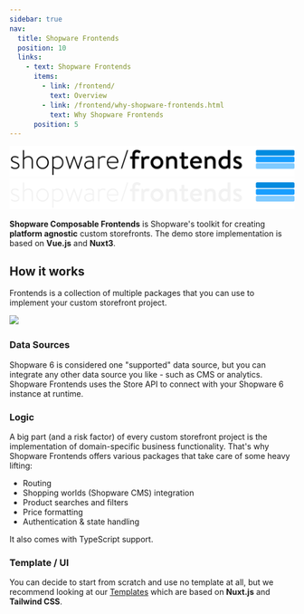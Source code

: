 ```yaml
---
sidebar: true
nav:
  title: Shopware Frontends
  position: 10
  links:
    - text: Shopware Frontends
      items:
        - link: /frontend/
          text: Overview
        - link: /frontend/why-shopware-frontends.html
          text: Why Shopware Frontends
      position: 5
---
```


<div class="mt-10 mx-10 mb-20">
    <img src=".assets/shopware-frontends-logo.png" class="dark:hidden">
    <img src=".assets/shopware-frontends-logo-dark.png" class="hidden dark:block">
</div>

<div class="text-center">

**Shopware Composable Frontends** is Shopware's toolkit for creating **platform agnostic** custom storefronts. The demo store implementation is based on **Vue.js** and **Nuxt3**.

<PageRef title="Get Started 🚀" sub="Start building your first Shopware Frontends project" page="../getting-started/templates" />

</div>

## How it works

Frontends is a collection of multiple packages that you can use to implement your custom storefront project.

<img src=".assets/frontends-architecture.png">

### Data Sources

Shopware 6 is considered one "supported" data source, but you can integrate any other data source you like - such as CMS or analytics. Shopware Frontends uses the Store API to connect with your Shopware 6 instance at runtime.

### Logic

A big part (and a risk factor) of every custom storefront project is the implementation of domain-specific business functionality. That's why Shopware Frontends offers various packages that take care of some heavy lifting:

- Routing
- Shopping worlds (Shopware CMS) integration
- Product searches and filters
- Price formatting
- Authentication & state handling

It also comes with TypeScript support.

### Template / UI

You can decide to start from scratch and use no template at all, but we recommend looking at our [Templates](./getting-started/templates.md) which are based on **Nuxt.js** and **Tailwind CSS**.

<PageRef title="Internal Structure" sub="Details about the internal structure of Shopware Frontends" page="/framework/internal-structure" />
